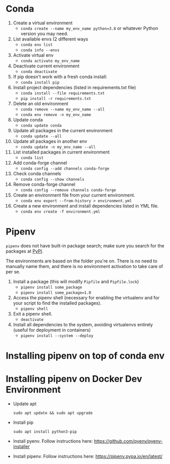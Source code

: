 # Conda

1. Create a virtual environment
   * `conda create --name my_env_name python=3.8` or whatever Python version you may need.
2. List available envs (2 different ways
   * `conda env list`
   * `conda info --envs`
3. Activate virtual env
   * `conda activate my_env_name`
4. Deactivate current environment
   * `conda deactivate`
5. If pip doesn't work with a fresh conda install:
   * `conda install pip`
6. Install project dependencies (listed in requirements.txt file)
   * `conda install --file requirements.txt`
   * `pip install -r requirements.txt`
7. Delete an old environment
   * `conda remove --name my_env_name --all`
   * `conda env remove -n my_env_name`
8. Update conda
   * `conda update conda`
9. Update all packages in the current environment
   * `conda update --all`
10. Update all packages in another env
    * `conda update -n my_env_name --all`
11. List installed packages in current environment
    * `conda list`
12. Add conda-forge channel
    * `conda config --add channels conda-forge`
13. Check conda channels
    * `conda config --show channels`
14. Remove conda-forge channel
    * `conda config --remove channels conda-forge`
15. Create an environment file from your current environment.
    * `conda env export --from-history > environment.yml`
16. Create a new environment and install dependencies listed in YML file.
    * `conda env create -f environment.yml`

# Pipenv

`pipenv` does not have built-in package search; make sure you search for the packages at [PyPI](https://pypi.org/).

The environments are based on the folder you're on. There is no need to manually name them, and there is no environment activation to take care of per se.

1. Install a package (this will modify `Pipfile` and `Pipfile.lock`)
    * `pipenv install some_package`
    * `pipenv install some_package=1.0`
1. Access the pipenv shell (necessary for enabling the virtualenv and for your script to find the installed packages).
   * `pipenv shell`
1. Exit a pipenv shell.
   * `deactivate`
3. Install all dependencies to the system, avoiding virtualenvs entirely (useful for deployment in containers)
   * `pipenv install --system --deploy`


# Installing pipenv on top of conda env
<to be added in future>

# Installing pipenv on Docker Dev Environment

* Update apt

      sudo apt update && sudo apt upgrade
* Install pip

      sudo apt install python3-pip
* Install pyenv. Follow instructions here: https://github.com/pyenv/pyenv-installer
* Install pipenv. Follow instructions here: https://pipenv.pypa.io/en/latest/
